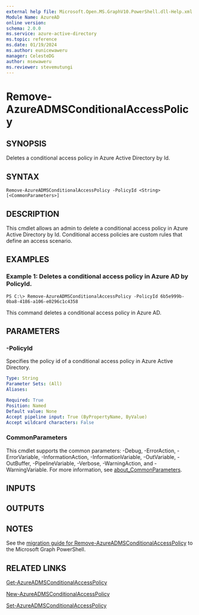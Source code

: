 ```yaml
---
external help file: Microsoft.Open.MS.GraphV10.PowerShell.dll-Help.xml
Module Name: AzureAD
online version:
schema: 2.0.0
ms.service: azure-active-directory
ms.topic: reference
ms.date: 01/19/2024
ms.author: eunicewaweru
manager: CelesteDG
author: msewaweru
ms.reviewer: stevemutungi
---
```


# Remove-AzureADMSConditionalAccessPolicy

## SYNOPSIS
Deletes a conditional access policy in Azure Active Directory by Id.

## SYNTAX

```
Remove-AzureADMSConditionalAccessPolicy -PolicyId <String> [<CommonParameters>]
```

## DESCRIPTION
This cmdlet allows an admin to delete a conditional access policy in Azure Active Directory by Id.
Conditional access policies are custom rules that define an access scenario.

## EXAMPLES

### Example 1: Deletes a conditional access policy in Azure AD by PolicyId.
```
PS C:\> Remove-AzureADMSConditionalAccessPolicy -PolicyId 6b5e999b-0ba8-4186-a106-e0296c1c4358
```

This command deletes a conditional access policy in Azure AD.

## PARAMETERS

### -PolicyId
Specifies the policy id of a conditional access policy in Azure Active Directory.

```yaml
Type: String
Parameter Sets: (All)
Aliases:

Required: True
Position: Named
Default value: None
Accept pipeline input: True (ByPropertyName, ByValue)
Accept wildcard characters: False
```

### CommonParameters
This cmdlet supports the common parameters: -Debug, -ErrorAction, -ErrorVariable, -InformationAction, -InformationVariable, -OutVariable, -OutBuffer, -PipelineVariable, -Verbose, -WarningAction, and -WarningVariable. For more information, see [about_CommonParameters](http://go.microsoft.com/fwlink/?LinkID=113216).

## INPUTS

## OUTPUTS

## NOTES

See the [migration guide for Remove-AzureADMSConditionalAccessPolicy](./migrate/Remove-AzureADMSConditionalAccessPolicy.md) to the Microsoft Graph PowerShell.

## RELATED LINKS

[Get-AzureADMSConditionalAccessPolicy](Get-AzureADMSConditionalAccessPolicy.md)

[New-AzureADMSConditionalAccessPolicy](New-AzureADMSConditionalAccessPolicy.md)

[Set-AzureADMSConditionalAccessPolicy](Set-AzureADMSConditionalAccessPolicy.md)
